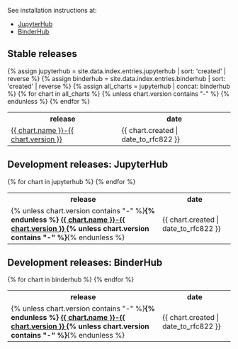 <html>
<body>

<p>See installation instructions at:</p>

<ul>
<li><a href="https://zero-to-jupyterhub.readthedocs.io">JupyterHub</a></li>
<li><a href="https://binderhub.readthedocs.io">BinderHub</a></li>
</ul>

<h2>Stable releases</h2>
{% assign jupyterhub = site.data.index.entries.jupyterhub | sort: 'created' | reverse %}
{% assign binderhub = site.data.index.entries.binderhub | sort: 'created' | reverse %}
{% assign all_charts = jupyterhub | concat: binderhub %}
<table>
  <tr>
    <th>release</th>
    <th>date</th>
  </tr>
  {% for chart in all_charts %}
    {% unless chart.version contains "-" %}
    <tr>
      <td>
      <a href="{{ chart.urls[0] }}">
          {{ chart.name }}-{{ chart.version }}
      </a>
      </td>
      <td>
      <span class='date'>{{ chart.created | date_to_rfc822 }}</span>
      </td>
    </tr>
    {% endunless %}
  {% endfor %}
</table>

<h2>Development releases: JupyterHub</h2>
<table>
  <tr>
    <th>release</th>
    <th>date</th>
  </tr>
  {% for chart in jupyterhub %}
    <tr>
      <td>
      {% unless chart.version contains "-" %}<b>{% endunless %}
      <a href="{{ chart.urls[0] }}">
          {{ chart.name }}-{{ chart.version }}
      </a>
      {% unless chart.version contains "-" %}</b>{% endunless %}
      </td>
      <td>
      <span class='date'>{{ chart.created | date_to_rfc822 }}</span>
      </td>
    </tr>
  {% endfor %}
</table>
<h2>Development releases: BinderHub</h2>
<table>
  <tr>
    <th>release</th>
    <th>date</th>
  </tr>
  {% for chart in binderhub %}
    <tr>
      <td>
      {% unless chart.version contains "-" %}<b>{% endunless %}
      <a href="{{ chart.urls[0] }}">
          {{ chart.name }}-{{ chart.version }}
      </a>
      {% unless chart.version contains "-" %}</b>{% endunless %}
      </td>
      <td>
      <span class='date'>{{ chart.created | date_to_rfc822 }}</span>
      </td>
    </tr>
  {% endfor %}
</table>
</body>
</html>
